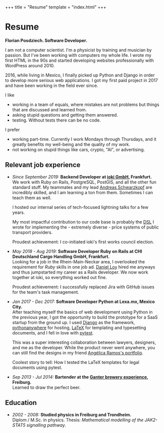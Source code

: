 +++
title = "Resume"
template = "index.html"
+++

# Resume

**Florian Posdziech. Software Developer.**

I am not a computer scientist. I'm a physicist by training and
musician by passion. But I've been working with computers my whole
life. I wrote my first HTML in the 90s and started developing websites
professionally with WordPress around 2010.

2016, while living in Mexico, I finally picked up Python and Django in
order to develop more serious web applications. I got my first paid
project in 2017 and have been working in the field ever since.

I like

- working in a team of equals, where mistakes are not problems but things that are discussed and learned from.
- asking stupid questions and getting them answered.
- testing. Without tests there can be no code.

I prefer

- working part-time. Currently I work Mondays through Thursdays, and it greatly benefits my well-being and the quality of my work.
- not working on stupid things like cars, crypto, "AI", or advertising.

## Relevant job experience

- _Since September 2019:_ **Backend Developer at [ioki GmbH](https://ioki.com/), Frankfurt.**  
  We work with Ruby on Rails, PostgreSQL, PostGIS, and all the other fun
  standard stuff. My teammates and my lead [Andreas
  Schwarzkopf](https://www.linkedin.com/in/andreas-schwarzkopf/) are incredibly
  skilled, and I am learning a ton from them. Sometimes I can teach them as
  well.

  I hosted our internal series of tech-focused lightning talks for a few years.

  My most impactful contribution to our code base is probably the
  [DSL](https://en.wikipedia.org/wiki/Domain-specific_language)
  I wrote for implementing the - extremely diverse - price systems of
  public transport providers.

  Proudest achievement: I co-initiated ioki's first works council election.

- _May 2018 - Aug 2019:_ **Software Developer Ruby on Rails at CHI Deutschland Cargo Handling GmbH, Frankfurt.**  
  Looking for a job in the Rhein-Main-Neckar area, I overlooked the requirement for
  _Ruby_ skills in one job ad. [Daniel Loy](https://www.linkedin.com/in/daniel-loy-8b42a8a9/) hired me anyways and
  thus jumpstarted my career as a Rails developer. We now work together at ioki,
  so everything worked out fine.

  Proudest achievement: I successfully replaced Jira with GitHub issues for the team's task management.

- _Jan 2017 - Dec 2017:_ **Software Developer Python at Lexa.mx, Mexico City.**  
  After teaching myself the basics of web development using Python in the
  previous year, I got the opportunity to build the prototype for a SaaS startup from
  the ground up. I used [Django](https://www.djangoproject.com/) as the framework,
  [pythonanywhere](https://www.pythonanywhere.com/) for hosting,
  [LaTeX](https://www.latex-project.org/) for templating and typesetting
  documents, and I fell in love with [pytest](https://docs.pytest.org/).

  This was a super interesting collaboration between lawyers, designers, and me
  as the developer. While the product never went anywhere, you can still find
  the designs in my friend [Angélica Ramos's portfolio](https://angelica-ramos.com/portfolio/lexa/).

  Coolest story to tell: How I tested the LaTeX templates for legal documents using pytest.

- _Sep 2013 - Jul 2014:_ **Bartender at the [Ganter brewery experience](https://www.ganter-brauerlebnis.de/), Freiburg.**  
  Learned to draw the perfect beer.

## Education

- _2002 - 2008:_ **Studied physics in Freiburg and Trondheim.**  
  Diplom / M.Sc. in physics. Thesis: _Mathematical modelling of the JAK2-STAT5 signalling pathway_.
